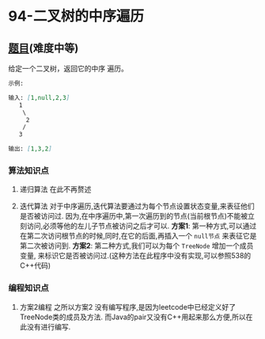 # 94-二叉树的中序遍历

## [题目](https://leetcode-cn.com/problems/binary-tree-inorder-traversal/)(难度中等)

给定一个二叉树，返回它的中序 遍历。

~~~markdown
示例:

输入: [1,null,2,3]
   1
    \
     2
    /
   3

输出: [1,3,2]
~~~

### 算法知识点
1. 递归算法
在此不再赘述

2. 迭代算法
对于中序遍历,迭代算法要通过为每个节点设置状态变量,来表征他们是否被访问过.
因为,在中序遍历中,第一次遍历到的节点(当前根节点)不能被立刻访问,必须等他的左儿子节点被访问之后才可以.
**方案1**: 第一种方式,可以通过在第二次访问根节点的时候,同时,在它的后面,再插入一个 `null节点` 来表征它是第二次被访问到.
**方案2**: 第二种方式,我们可以为每个 `TreeNode` 增加一个成员变量, 来标识它是否被访问过.(这种方法在此程序中没有实现,可以参照538的C++代码)

### 编程知识点
1. 方案2编程
之所以方案2 没有编写程序,是因为leetcode中已经定义好了TreeNode类的成员及方法.
而Java的pair又没有C++用起来那么方便,所以在此没有进行编写.